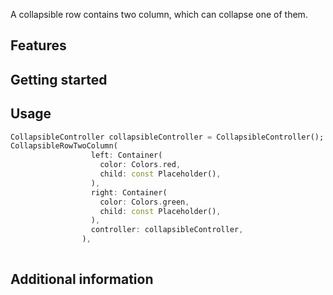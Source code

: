 <!--
This README describes the package. If you publish this package to pub.dev,
this README's contents appear on the landing page for your package.

For information about how to write a good package README, see the guide for
[writing package pages](https://dart.dev/guides/libraries/writing-package-pages).

For general information about developing packages, see the Dart guide for
[creating packages](https://dart.dev/guides/libraries/create-library-packages)
and the Flutter guide for
[developing packages and plugins](https://flutter.dev/developing-packages).
-->

A collapsible row contains two column, which can collapse one of them.

## Features



## Getting started



## Usage



```dart
CollapsibleController collapsibleController = CollapsibleController();
CollapsibleRowTwoColumn(
                  left: Container(
                    color: Colors.red,
                    child: const Placeholder(),
                  ),
                  right: Container(
                    color: Colors.green,
                    child: const Placeholder(),
                  ),
                  controller: collapsibleController,
                ),
              
```

## Additional information

